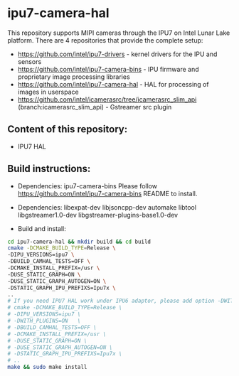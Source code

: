 # ipu7-camera-hal

This repository supports MIPI cameras through the IPU7 on Intel Lunar Lake platform.
There are 4 repositories that provide the complete setup:

- https://github.com/intel/ipu7-drivers - kernel drivers for the IPU and sensors
- https://github.com/intel/ipu7-camera-bins - IPU firmware and proprietary image processing libraries
- https://github.com/intel/ipu7-camera-hal - HAL for processing of images in userspace
- https://github.com/intel/icamerasrc/tree/icamerasrc_slim_api (branch:icamerasrc_slim_api) - Gstreamer src plugin

## Content of this repository:
- IPU7 HAL

## Build instructions:
- Dependencies: ipu7-camera-bins
    Please follow https://github.com/intel/ipu7-camera-bins README to install.

- Dependencies: libexpat-dev libjsoncpp-dev automake libtool libgstreamer1.0-dev libgstreamer-plugins-base1.0-dev

- Build and install:
```sh
cd ipu7-camera-hal && mkdir build && cd build
cmake -DCMAKE_BUILD_TYPE=Release \
-DIPU_VERSIONS=ipu7 \
-DBUILD_CAMHAL_TESTS=OFF \
-DCMAKE_INSTALL_PREFIX=/usr \
-DUSE_STATIC_GRAPH=ON \
-DUSE_STATIC_GRAPH_AUTOGEN=ON \
-DSTATIC_GRAPH_IPU_PREFIXS=Ipu7x \
..
# If you need IPU7 HAL work under IPU6 adaptor, please add option -DWITH_PLUGINS=ON:
# cmake -DCMAKE_BUILD_TYPE=Release \
# -DIPU_VERSIONS=ipu7 \
# -DWITH_PLUGINS=ON   \
# -DBUILD_CAMHAL_TESTS=OFF \
# -DCMAKE_INSTALL_PREFIX=/usr \
# -DUSE_STATIC_GRAPH=ON \
# -DUSE_STATIC_GRAPH_AUTOGEN=ON \
# -DSTATIC_GRAPH_IPU_PREFIXS=Ipu7x \
# ..
make && sudo make install
```